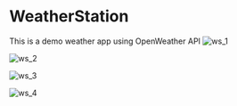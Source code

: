 # WeatherStation
This is a demo weather app using OpenWeather API
![ws_1](https://user-images.githubusercontent.com/15816561/30522570-8f33e1d6-9bd2-11e7-9a61-b1a757a07097.png)



![ws_2](https://user-images.githubusercontent.com/15816561/30522568-8f2723f6-9bd2-11e7-85d7-733f9275cf75.png)



![ws_3](https://user-images.githubusercontent.com/15816561/30522569-8f32e722-9bd2-11e7-9049-a77cf00e1cc1.png)



![ws_4](https://user-images.githubusercontent.com/15816561/30522571-8f373d40-9bd2-11e7-8932-9f2ed5e11bce.png)
